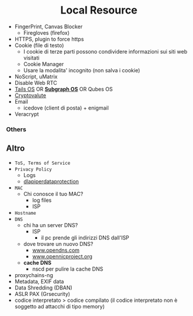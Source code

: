<h1 align="center">Local Resource</h1>

- FingerPrint, Canvas Blocker
    - Firegloves (firefox)
- HTTPS, plugin to force https
- Cookie (file di testo)
    - I cookie di terze parti possono condividere informazioni sui siti web visitati
    - Cookie Manager
    - Usare la modalita' incognito (non salva i cookie)
- NoScript, uMatrix
- Disable Web RTC
- [Tails OS](https://tails.boum.org/) OR [**Subgraph OS**](https://subgraph.com/) OR Qubes OS
- [Cryptovalute](https://github.com/Jakkins/AnonProj/blob/master/Cryptovalute.md)
- Email
    - icedove (client di posta) + enigmail
- Veracrypt

### Others

## Altro

- ```ToS, Terms of Service```
- ```Privacy Policy```
  - Logs
  - [dlapiperdataprotection](https://www.dlapiperdataprotection.com/)
- ```MAC```
  - Chi conosce il tuo MAC?
    - log files
    - ISP
- ```Hostname```
- ```DNS```
  - chi ha un server DNS?
    - ISP
      - il pc prende gli indirizzi DNS dall'ISP
  - dove trovare un nuovo DNS?
    - www.opendns.com
    - www.opennicproject.org
  - **cache DNS**
    - nscd per pulire la cache DNS
- proxychains-ng
- Metadata, EXIF data
- Data Shredding (DBAN)
- ASLR PAX (Grsecurity)
- codice interpretato > codice compilato (il codice interpretato non è soggetto ad attacchi di tipo memory)
